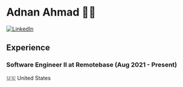 # Adnan Ahmad :man_technologist:

[![LinkedIn](https://img.shields.io/badge/LinkedIn-Connect-blue?style=flat&logo=linkedin)](https://www.linkedin.com/in/iadnanmalik)



## Experience
### Software Engineer II at Remotebase (Aug 2021 - Present)
🇺🇸 United States

